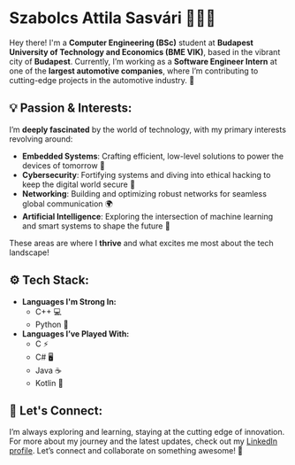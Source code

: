 # Szabolcs Attila Sasvári 👨‍💻🚀

Hey there! I'm a **Computer Engineering (BSc)** student at **Budapest University of Technology and Economics (BME VIK)**, based in the vibrant city of **Budapest**. Currently, I’m working as a **Software Engineer Intern** at one of the **largest automotive companies**, where I’m contributing to cutting-edge projects in the automotive industry. 🚗

## 💡 Passion & Interests:
I’m **deeply fascinated** by the world of technology, with my primary interests revolving around:
- **Embedded Systems**: Crafting efficient, low-level solutions to power the devices of tomorrow 🔧
- **Cybersecurity**: Fortifying systems and diving into ethical hacking to keep the digital world secure 🔐
- **Networking**: Building and optimizing robust networks for seamless global communication 🌍
- **Artificial Intelligence**: Exploring the intersection of machine learning and smart systems to shape the future 🤖

These areas are where I **thrive** and what excites me most about the tech landscape!

## ⚙️ Tech Stack:
- **Languages I'm Strong In:**  
  - C++ 💻  
  - Python 🐍  
- **Languages I’ve Played With:**  
  - C ⚡  
  - C# 🖥️  
  - Java ☕  
  - Kotlin 📱

## 🔗 Let's Connect:
I’m always exploring and learning, staying at the cutting edge of innovation. For more about my journey and the latest updates, check out my [LinkedIn profile](https://www.linkedin.com/in/szabolcs-attila-sasv%C3%A1ri/). Let’s connect and collaborate on something awesome! 🤘
